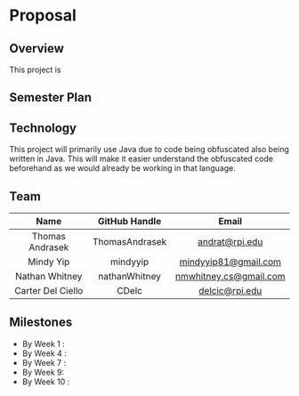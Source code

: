 # Proposal


## Overview

This project is 

## Semester Plan


## Technology

This project will primarily use Java due to code being obfuscated also being written in Java. This will make it easier understand  the obfuscated code beforehand as we would already be working in that language.

## Team
| **Name** | **GitHub Handle** | **Email** |
|:------:|:-------:|:------:|
| Thomas Andrasek | ThomasAndrasek | andrat@rpi.edu | 
| Mindy Yip | mindyyip | mindyyip81@gmail.com | 
| Nathan Whitney | nathanWhitney | nmwhitney.cs@gmail.com | 
| Carter Del Ciello | CDelc | delcic@rpi.edu |


## Milestones

- By Week 1 : 
- By Week 4 : 
- By Week 7 : 
- By Week 9: 
- By Week 10 : 
